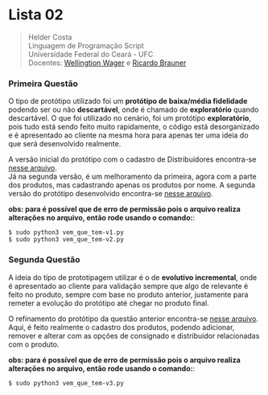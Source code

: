 # Lista 02
> Helder Costa  
> Linguagem de Programação Script  
> Universidade Federal do Ceará - UFC  
> Docentes: [Wellingtion Wager](https://www.researchgate.net/profile/Wellington_Wagner_Ferreira_Sarmento) e [Ricardo Brauner](https://www.escavador.com/sobre/7557355/ricardo-brauner-dos-santos)


### Primeira Questão
O tipo de protótipo utilizado foi um **protótipo de baixa/média fidelidade** podendo ser ou não **descartável**, onde é chamado de **exploratório** quando descartável. O que foi utilizado no cenário, foi um protótipo **exploratório**, pois tudo está sendo feito muito rapidamente, o código está desorganizado e é apresentado ao cliente na mesma hora para apenas ter uma ideia do que será desenvolvido realmente.

A versão inicial do protótipo com o cadastro de Distribuidores encontra-se [nesse arquivo](/vem-que-tem/vem_que_tem-v1.py).  
Já na segunda versão, é um melhoramento da primeira, agora com a parte dos produtos, mas cadastrando apenas os produtos por nome. A segunda versão do protótipo desenvolvido encontra-se [nesse arquivo](/vem-que-tem/vem_que_tem-v2.py). 

**obs: para é possível que de erro de permissão pois o arquivo realiza alterações no arquivo, então rode usando o comando:**:
```shell
$ sudo python3 vem_que_tem-v1.py
$ sudo python3 vem_que_tem-v2.py
```

### Segunda Questão
A ideia do tipo de prototipagem utilizar é o de **evolutivo incremental**, onde é apresentado ao cliente para validação sempre que algo de relevante é feito no produto, sempre com base no produto anterior, justamente para remeter a evolução do protótipo até chegar no produto final.

O refinamento do protótipo da questão anterior encontra-se [nesse arquivo](/vem-que-tem/vem_que_tem-v3.py). Aqui, é feito realmente o cadastro dos produtos, podendo adicionar, remover e alterar com as opções de consignado e distribuidor relacionadas com o produto.

**obs: para é possível que de erro de permissão pois o arquivo realiza alterações no arquivo, então rode usando o comando:**:
```shell
$ sudo python3 vem_que_tem-v3.py
```

<!-- 
    More about Markdown Language:
    (https://guides.github.com/features/mastering-markdown/). 
-->